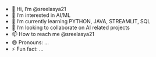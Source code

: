 - 👋 Hi, I’m @sreelasya21
- 👀 I’m interested in AI/ML
- 🌱 I’m currently learning PYTHON, JAVA, STREAMLIT, SQL
- 💞️ I’m looking to collaborate on AI related projects
- 📫 How to reach me @sreelasya21
- 😄 Pronouns: ...
- ⚡ Fun fact: ...

<!---
sreelasya21/sreelasya21 is a ✨ special ✨ repository because its `README.md` (this file) appears on your GitHub profile.
You can click the Preview link to take a look at your changes.
--->
